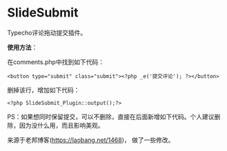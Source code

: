 # SlideSubmit
Typecho评论拖动提交插件。

**使用方法**：

在comments.php中找到如下代码：

```
<button type="submit" class="submit"><?php _e('提交评论'); ?></button>
```
删掉该行，增加如下代码：
```
<?php SlideSubmit_Plugin::output();?>
```
PS：如果想同时保留提交，可以不删除，直接在后面新增如下代码。个人建议删除，因为没什么用，而且影响美观。



来源于老邦博客(https://laobang.net/1468)， 做了一些修改。

